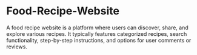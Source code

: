 # Food-Recipe-Website
A food recipe website is a platform where users can discover, share, and explore various recipes. It typically features categorized recipes, search functionality, step-by-step instructions, and options for user comments or reviews.
